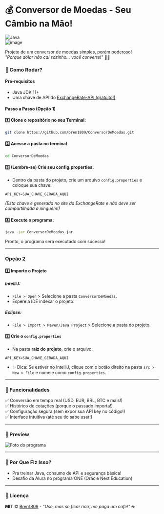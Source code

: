 # 💰 Conversor de Moedas - Seu Câmbio na Mão!
![Java](https://img.shields.io/badge/java-%23ED8B00.svg?style=for-the-badge&logo=openjdk&logoColor=white)  
![image](https://github.com/user-attachments/assets/649edac2-cfa3-4990-9c8f-22d37a42c8be)

Projeto de um conversor de moedas simples, porém poderoso!  
_"Porque dólar não cai sozinho... você converte!"_ 💸😆



### 🚀 Como Rodar?

#### Pré-requisitos
* Java JDK 11+
* Uma chave de API do [ExchangeRate-API (gratuito!)](https://www.exchangerate-api.com/)

#### Passo a Passo (Opção 1)

#### 1️⃣ Clone o repositório no seu Terminal:
```bash
git clone https://github.com/bren1809/ConversorDeMoedas.git
```

#### 2️⃣ Acesse a pasta no terminal
```bash
cd ConversorDeMoedas
```

#### 3️⃣ (Lembre-se) Crie seu config.properties:
* Dentro da pasta do projeto, crie um arquivo `config.properties` e coloque sua chave:
```properties
API_KEY=SUA_CHAVE_GERADA_AQUI
```
_(Esta chave é generada no site da ExchangeRate e não deve ser compartilhada a ninguém!)_

#### 4️⃣ Execute o programa:
```bash
java -jar ConversorDeMoedas.jar
```
Pronto, o programa será executado com sucesso!

---

### Opção 2

#### 1️⃣ Importe o Projeto
##### IntelliJ:
* `File > Open` > Selecione a pasta `ConversorDeMoedas`.
* Espere a IDE indexar o projeto.
##### Eclipse:
* `File > Import > Maven/Java Project` > Selecione a pasta do projeto.

#### 2️⃣ Crie o `config.properties`
* Na pasta **raiz do projeto**, crie o arquivo:
```properties
API_KEY=SUA_CHAVE_GERADA_AQUI
```
* ✨ Dica: Se estiver no IntelliJ, clique com o botão direito na pasta `src > New > File` e nomeie como `config.properties`.

___

### 🔧 Funcionalidades
✅ Conversão em tempo real (USD, EUR, BRL, BTC e mais!)<br>
✅ Histórico de cotações (porque o passado importa!)<br>
✅ Configuração segura (sem expor sua API key no código!)<br>
✅ Interface intuitiva (até seu tio sabe usar!)<br>

---

### 📸 Preview
![Foto do programa](https://github.com/user-attachments/assets/f5101c32-6447-4a34-9dab-6a48b616230b)

---

### 🤔 Por Que Fiz Isso?
* Pra treinar Java, consumo de API e segurança básica!
* Desafio da Alura no programa ONE (Oracle Next Education)

---

### 📜 Licença
**MIT** © [Bren1809](https://github.com/bren1809) - _"Use, mas se ficar rico, me paga um café!"_ ☕
